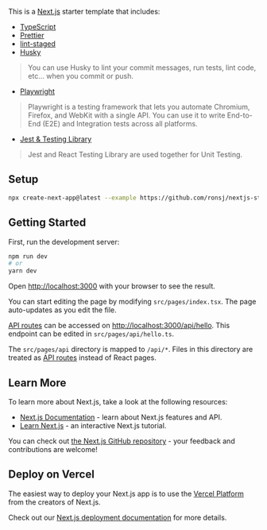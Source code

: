 This is a [Next.js](https://nextjs.org/) starter template that includes:

- [TypeScript](https://nextjs.org/docs/basic-features/typescript)
- [Prettier](https://nextjs.org/docs/basic-features/eslint#prettier)
- [lint-staged](https://nextjs.org/docs/basic-features/eslint#lint-staged)
- [Husky](https://github.com/typicode/husky)
> You can use Husky to lint your commit messages, run tests, lint code, etc... when you commit or push.
- [Playwright](https://nextjs.org/docs/testing#playwright)
> Playwright is a testing framework that lets you automate Chromium, Firefox, and WebKit with a single API. You can use it to write End-to-End (E2E) and Integration tests across all platforms.
- [Jest & Testing Library](https://nextjs.org/docs/testing#jest-and-react-testing-library)
> Jest and React Testing Library are used together for Unit Testing.

## Setup
```bash
npx create-next-app@latest --example https://github.com/ronsj/nextjs-starter-basic
```

## Getting Started

First, run the development server:

```bash
npm run dev
# or
yarn dev
```

Open [http://localhost:3000](http://localhost:3000) with your browser to see the result.

You can start editing the page by modifying `src/pages/index.tsx`. The page auto-updates as you edit the file.

[API routes](https://nextjs.org/docs/api-routes/introduction) can be accessed on [http://localhost:3000/api/hello](http://localhost:3000/api/hello). This endpoint can be edited in `src/pages/api/hello.ts`.

The `src/pages/api` directory is mapped to `/api/*`. Files in this directory are treated as [API routes](https://nextjs.org/docs/api-routes/introduction) instead of React pages.

## Learn More

To learn more about Next.js, take a look at the following resources:

- [Next.js Documentation](https://nextjs.org/docs) - learn about Next.js features and API.
- [Learn Next.js](https://nextjs.org/learn) - an interactive Next.js tutorial.

You can check out [the Next.js GitHub repository](https://github.com/vercel/next.js/) - your feedback and contributions are welcome!

## Deploy on Vercel

The easiest way to deploy your Next.js app is to use the [Vercel Platform](https://vercel.com/new?utm_medium=default-template&filter=next.js&utm_source=create-next-app&utm_campaign=create-next-app-readme) from the creators of Next.js.

Check out our [Next.js deployment documentation](https://nextjs.org/docs/deployment) for more details.
